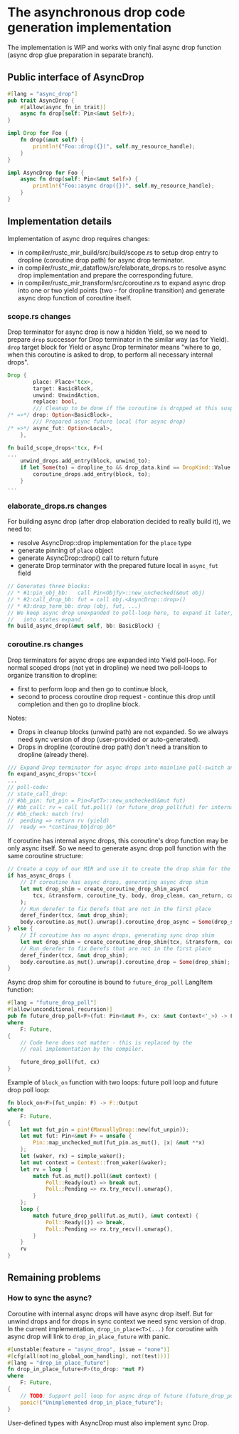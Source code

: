 # The asynchronous drop code generation implementation

The implementation is WIP and works with only final async drop function (async drop glue preparation in separate branch).

## Public interface of AsyncDrop

```rust
#[lang = "async_drop"]
pub trait AsyncDrop {
    #[allow(async_fn_in_trait)]
    async fn drop(self: Pin<&mut Self>);
}

impl Drop for Foo {
    fn drop(&mut self) {
        println!("Foo::drop({})", self.my_resource_handle);
    }
}

impl AsyncDrop for Foo {
    async fn drop(self: Pin<&mut Self>) {
        println!("Foo::async drop({})", self.my_resource_handle);
    }
}
```

## Implementation details

Implementation of async drop requires changes:
* in compiler/rustc_mir_build/src/build/scope.rs to setup drop entry to dropline (coroutine drop path) for async drop terminator.
* in compiler/rustc_mir_dataflow/src/elaborate_drops.rs to resolve async drop implementation and prepare the corresponding future.
* in compiler/rustc_mir_transform/src/coroutine.rs to expand async drop into one or two yield points (two - for dropline transition) and generate async drop function of coroutine itself.

### scope.rs changes

Drop terminator for async drop is now a hidden Yield, so we need to prepare `drop` successor for Drop terminator in the similar way (as for Yield).
`drop` target block for Yield or async Drop terminator means "where to go, when this coroutine is asked to drop, to perform all necessary internal drops".
```rust
Drop {
        place: Place<'tcx>,
        target: BasicBlock,
        unwind: UnwindAction,
        replace: bool,
        /// Cleanup to be done if the coroutine is dropped at this suspend point (for async drop).
/* =>*/ drop: Option<BasicBlock>,
        /// Prepared async future local (for async drop)
/* =>*/ async_fut: Option<Local>,
    },
```

```rust
fn build_scope_drops<'tcx, F>(
...
    unwind_drops.add_entry(block, unwind_to);
    if let Some(to) = dropline_to && drop_data.kind == DropKind::Value && is_async_drop(local) {
        coroutine_drops.add_entry(block, to);
    }
...
```

### elaborate_drops.rs changes
For building async drop (after drop elaboration decided to really build it), we need to:
* resolve AsyncDrop::drop implementation for the `place` type
* generate pinning of `place` object
* generate AsyncDrop::drop() call to return future
* generate Drop terminator with the prepared future local in `async_fut` field

```rust
// Generates three blocks:
// * #1:pin_obj_bb:   call Pin<ObjTy>::new_unchecked(&mut obj)
// * #2:call_drop_bb: fut = call obj.<AsyncDrop::drop>()
// * #3:drop_term_bb: drop (obj, fut, ...)
// We keep async drop unexpanded to poll-loop here, to expand it later, at StateTransform -
//   into states expand.
fn build_async_drop(&mut self, bb: BasicBlock) {
```

### coroutine.rs changes

Drop terminators for async drops are expanded into Yield poll-loop.
For normal scoped drops (not yet in dropline) we need two poll-loops to organize transition to dropline:
  * first to perform loop and then go to continue block,
  * second to process coroutine drop request - continue this drop until completion and then go to dropline block.

Notes:
* Drops in cleanup blocks (unwind path) are not expanded. So we always need sync version of drop (user-provided or auto-generated).
* Drops in dropline (coroutine drop path) don't need a transition to dropline (already there).

```rust
/// Expand Drop terminator for async drops into mainline poll-switch and dropline poll-switch
fn expand_async_drops<'tcx>(
...
// poll-code:
// state_call_drop:
// #bb_pin: fut_pin = Pin<FutT>::new_unchecked(&mut fut)
// #bb_call: rv = call fut.poll() (or future_drop_poll(fut) for internal future drops)
// #bb_check: match (rv)
//  pending => return rv (yield)
//  ready => *continue_bb|drop_bb*
```

If coroutine has internal async drops, this coroutine's drop function may be only async itself.
So we need to generate async drop poll function with the same coroutine structure:
```rust
// Create a copy of our MIR and use it to create the drop shim for the coroutine
if has_async_drops {
    // If coroutine has async drops, generating async drop shim
    let mut drop_shim = create_coroutine_drop_shim_async(
        tcx, &transform, coroutine_ty, body, drop_clean, can_return, can_unwind
    );
    // Run derefer to fix Derefs that are not in the first place
    deref_finder(tcx, &mut drop_shim);
    body.coroutine.as_mut().unwrap().coroutine_drop_async = Some(drop_shim);
} else {
    // If coroutine has no async drops, generating sync drop shim
    let mut drop_shim = create_coroutine_drop_shim(tcx, &transform, coroutine_ty, body, drop_clean);
    // Run derefer to fix Derefs that are not in the first place
    deref_finder(tcx, &mut drop_shim);
    body.coroutine.as_mut().unwrap().coroutine_drop = Some(drop_shim);
}
```

Async drop shim for coroutine is bound to `future_drop_poll` LangItem function:
```rust
#[lang = "future_drop_poll"]
#[allow(unconditional_recursion)]
pub fn future_drop_poll<F>(fut: Pin<&mut F>, cx: &mut Context<'_>) -> Poll<()>
where
    F: Future,
{
    // Code here does not matter - this is replaced by the
    // real implementation by the compiler.

    future_drop_poll(fut, cx)
}
```

Example of `block_on` function with two loops: future poll loop and future drop poll loop:

```rust
fn block_on<F>(fut_unpin: F) -> F::Output
where
    F: Future,
{
    let mut fut_pin = pin!(ManuallyDrop::new(fut_unpin));
    let mut fut: Pin<&mut F> = unsafe {
		Pin::map_unchecked_mut(fut_pin.as_mut(), |x| &mut **x)
	};
    let (waker, rx) = simple_waker();
    let mut context = Context::from_waker(&waker);
    let rv = loop {
        match fut.as_mut().poll(&mut context) {
            Poll::Ready(out) => break out,
            Poll::Pending => rx.try_recv().unwrap(),
        }
    };
    loop {
        match future_drop_poll(fut.as_mut(), &mut context) {
            Poll::Ready(()) => break,
            Poll::Pending => rx.try_recv().unwrap(),
        }
    }
    rv
}
```

## Remaining problems
### How to sync the async?
Coroutine with internal async drops will have async drop itself.
But for unwind drops and for drops in sync context we need sync version of drop.
In the current implementation, `drop_in_place<T>(...)` for coroutine with async drop will link to `drop_in_place_future` with panic.

```rust
#[unstable(feature = "async_drop", issue = "none")]
#[cfg(all(not(no_global_oom_handling), not(test)))]
#[lang = "drop_in_place_future"]
fn drop_in_place_future<F>(to_drop: *mut F)
where
    F: Future,
{
    // TODO: Support poll loop for async drop of future (future_drop_poll)
    panic!("Unimplemented drop_in_place_future");
}
```

User-defined types with AsyncDrop must also implement sync Drop.
